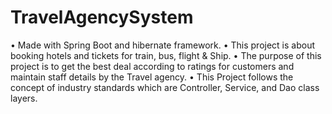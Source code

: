 # TravelAgencySystem

• Made with Spring Boot and hibernate framework.
• This project is about booking hotels and tickets for train, bus, flight & Ship.
• The purpose of this project is to get the best deal according to ratings for customers and maintain staff details by the Travel agency.
• This Project follows the concept of industry standards which are Controller, Service, and Dao class layers.
